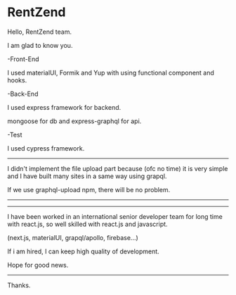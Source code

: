 # RentZend

Hello, RentZend team.

I am glad to know you.

-Front-End

  I used materialUI, Formik and Yup with using functional component and hooks.
 
-Back-End

  I used express framework for backend.
  
  mongoose for db and express-graphql for api.
  
-Test

 I used cypress framework.
 
 
***** 

I didn't implement the file upload part because (ofc no time) it is very simple and I have built many sites in a same way using grapql.

If we use graphql-upload npm, there will be no problem.

*****

*****

I have been worked in an international senior developer team for long time with react.js, so well skilled with react.js and javascript.

(next.js, materialUI, grapql/apollo, firebase...)

If i am hired, I can keep high quality of development.

Hope for good news.

*****

Thanks.
